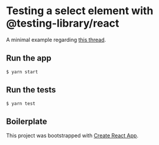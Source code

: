 # Testing a select element with @testing-library/react

A minimal example regarding [this thread](https://github.com/testing-library/react-testing-library/issues/162#issuecomment-510696250).

## Run the app

`$ yarn start`

## Run the tests

`$ yarn test`

## Boilerplate

This project was bootstrapped with [Create React App](https://github.com/facebook/create-react-app).
